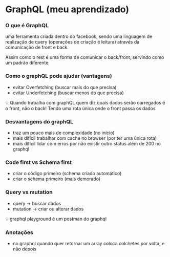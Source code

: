 # GraphQL (meu aprendizado)

### O que é GraphQL

uma ferramenta criada dentro do facebook, sendo uma linguagem de realização de query (operações de criação é leitura) através da comunicação de front e back.

Assim como o rest é uma forma de comunicar o back/front, servindo como um padrão diferente.

### Como o graphQL pode ajudar (vantagens)

- evitar Overfetching (buscar mais do que precisa)
- evitar Underfetching (buscar menos do que precisa)

<aside>
💡 Quando trabalha com graphQL quem diz quais dados serão carregados é o front, não o back! Tendo uma rota única onde o front passa os dados

</aside>

### Desvantagens do graphQL

- traz um pouco mais de complexidade (no início)
- mais difícil trabalhar com cache no browser (por ter uma única rota)
- mais difícil lidar com erros por não existir outro status além de 200 no graphql

### Code first vs Schema first

- criar o código primeiro (schema criado automático)
- criar o schema primeiro (mais demorado)

### Query vs mutation

- query → buscar dados
- mutation → criar ou alterar dados

<aside>
💡 graphql playground é um postman do graphql

</aside>

### Anotações

- no graphql quando quer retornar um array coloca colchetes por volta, e não depois
